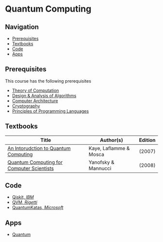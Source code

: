 # Quantum Computing 

## Navigation

*   [Prerequisites](#prerequisites)
*   [Textbooks](#textbooks)
*   [Code](#code)
*   [Apps](#apps)

## Prerequisites

This course has the following prerequisites

* [Theory of Computation](/courses/CSF222)
* [Design & Analysis of Algorithms](/courses/CSF222)
* [Computer Architecture](/courses/CSF222)
* [Cryptography](/courses/CSF222)
* [Principles of Programming Languages](/courses/CSF222)

## Textbooks

| Title | Author(s) | Edition |
| -------------|-------------|:-----:|
| [An Intorudction to Quantum Computing](https://drive.google.com/open?id=19VvmhdNaqKI40yOOV_0Xts99M3GvLK8m) | Kaye, Laflamme & Mosca | (2007) |
| [Quantum Computing for Computer Scientists](https://drive.google.com/open?id=1JuDLPdndv9ur-bD6TKZi91RiGXjytLvX) | Yanofsky & Mannucci | (2008) |

## Code

*   [Qiskit, *IBM*](https://github.com/Qiskit/qiskit-api-py)
*   [QVM, *Rigetti*](https://github.com/rigetti/qvm)
*   [QuantumKatas, *Microsoft*](https://github.com/microsoft/QuantumKatas)

## Apps

*   [Quantum](https://play.google.com/store/apps/details?id=brychta.stepan.quantum_en&hl=en_IN)

